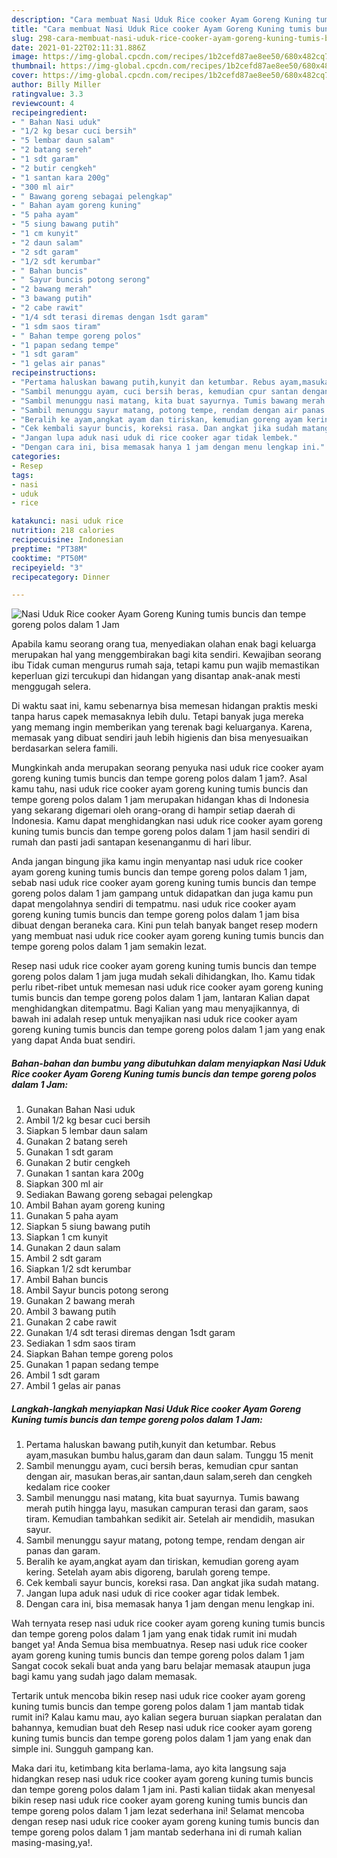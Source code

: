```yaml
---
description: "Cara membuat Nasi Uduk Rice cooker Ayam Goreng Kuning tumis buncis dan tempe goreng polos dalam 1 Jam yang lezat dan Mudah Dibuat"
title: "Cara membuat Nasi Uduk Rice cooker Ayam Goreng Kuning tumis buncis dan tempe goreng polos dalam 1 Jam yang lezat dan Mudah Dibuat"
slug: 298-cara-membuat-nasi-uduk-rice-cooker-ayam-goreng-kuning-tumis-buncis-dan-tempe-goreng-polos-dalam-1-jam-yang-lezat-dan-mudah-dibuat
date: 2021-01-22T02:11:31.886Z
image: https://img-global.cpcdn.com/recipes/1b2cefd87ae8ee50/680x482cq70/nasi-uduk-rice-cooker-ayam-goreng-kuning-tumis-buncis-dan-tempe-goreng-polos-dalam-1-jam-foto-resep-utama.jpg
thumbnail: https://img-global.cpcdn.com/recipes/1b2cefd87ae8ee50/680x482cq70/nasi-uduk-rice-cooker-ayam-goreng-kuning-tumis-buncis-dan-tempe-goreng-polos-dalam-1-jam-foto-resep-utama.jpg
cover: https://img-global.cpcdn.com/recipes/1b2cefd87ae8ee50/680x482cq70/nasi-uduk-rice-cooker-ayam-goreng-kuning-tumis-buncis-dan-tempe-goreng-polos-dalam-1-jam-foto-resep-utama.jpg
author: Billy Miller
ratingvalue: 3.3
reviewcount: 4
recipeingredient:
- " Bahan Nasi uduk"
- "1/2 kg besar cuci bersih"
- "5 lembar daun salam"
- "2 batang sereh"
- "1 sdt garam"
- "2 butir cengkeh"
- "1 santan kara 200g"
- "300 ml air"
- " Bawang goreng sebagai pelengkap"
- " Bahan ayam goreng kuning"
- "5 paha ayam"
- "5 siung bawang putih"
- "1 cm kunyit"
- "2 daun salam"
- "2 sdt garam"
- "1/2 sdt kerumbar"
- " Bahan buncis"
- " Sayur buncis potong serong"
- "2 bawang merah"
- "3 bawang putih"
- "2 cabe rawit"
- "1/4 sdt terasi diremas dengan 1sdt garam"
- "1 sdm saos tiram"
- " Bahan tempe goreng polos"
- "1 papan sedang tempe"
- "1 sdt garam"
- "1 gelas air panas"
recipeinstructions:
- "Pertama haluskan bawang putih,kunyit dan ketumbar. Rebus ayam,masukan bumbu halus,garam dan daun salam. Tunggu 15 menit"
- "Sambil menunggu ayam, cuci bersih beras, kemudian cpur santan dengan air, masukan beras,air santan,daun salam,sereh dan cengkeh kedalam rice cooker"
- "Sambil menunggu nasi matang, kita buat sayurnya. Tumis bawang merah putih hingga layu, masukan campuran terasi dan garam, saos tiram. Kemudian tambahkan sedikit air. Setelah air mendidih, masukan sayur."
- "Sambil menunggu sayur matang, potong tempe, rendam dengan air panas dan garam."
- "Beralih ke ayam,angkat ayam dan tiriskan, kemudian goreng ayam kering. Setelah ayam abis digoreng, barulah goreng tempe."
- "Cek kembali sayur buncis, koreksi rasa. Dan angkat jika sudah matang."
- "Jangan lupa aduk nasi uduk di rice cooker agar tidak lembek."
- "Dengan cara ini, bisa memasak hanya 1 jam dengan menu lengkap ini."
categories:
- Resep
tags:
- nasi
- uduk
- rice

katakunci: nasi uduk rice 
nutrition: 218 calories
recipecuisine: Indonesian
preptime: "PT38M"
cooktime: "PT50M"
recipeyield: "3"
recipecategory: Dinner

---
```



![Nasi Uduk Rice cooker Ayam Goreng Kuning tumis buncis dan tempe goreng polos dalam 1 Jam](https://img-global.cpcdn.com/recipes/1b2cefd87ae8ee50/680x482cq70/nasi-uduk-rice-cooker-ayam-goreng-kuning-tumis-buncis-dan-tempe-goreng-polos-dalam-1-jam-foto-resep-utama.jpg)

Apabila kamu seorang orang tua, menyediakan olahan enak bagi keluarga merupakan hal yang menggembirakan bagi kita sendiri. Kewajiban seorang ibu Tidak cuman mengurus rumah saja, tetapi kamu pun wajib memastikan keperluan gizi tercukupi dan hidangan yang disantap anak-anak mesti menggugah selera.

Di waktu  saat ini, kamu sebenarnya bisa memesan hidangan praktis meski tanpa harus capek memasaknya lebih dulu. Tetapi banyak juga mereka yang memang ingin memberikan yang terenak bagi keluarganya. Karena, memasak yang dibuat sendiri jauh lebih higienis dan bisa menyesuaikan berdasarkan selera famili. 



Mungkinkah anda merupakan seorang penyuka nasi uduk rice cooker ayam goreng kuning tumis buncis dan tempe goreng polos dalam 1 jam?. Asal kamu tahu, nasi uduk rice cooker ayam goreng kuning tumis buncis dan tempe goreng polos dalam 1 jam merupakan hidangan khas di Indonesia yang sekarang digemari oleh orang-orang di hampir setiap daerah di Indonesia. Kamu dapat menghidangkan nasi uduk rice cooker ayam goreng kuning tumis buncis dan tempe goreng polos dalam 1 jam hasil sendiri di rumah dan pasti jadi santapan kesenanganmu di hari libur.

Anda jangan bingung jika kamu ingin menyantap nasi uduk rice cooker ayam goreng kuning tumis buncis dan tempe goreng polos dalam 1 jam, sebab nasi uduk rice cooker ayam goreng kuning tumis buncis dan tempe goreng polos dalam 1 jam gampang untuk didapatkan dan juga kamu pun dapat mengolahnya sendiri di tempatmu. nasi uduk rice cooker ayam goreng kuning tumis buncis dan tempe goreng polos dalam 1 jam bisa dibuat dengan beraneka cara. Kini pun telah banyak banget resep modern yang membuat nasi uduk rice cooker ayam goreng kuning tumis buncis dan tempe goreng polos dalam 1 jam semakin lezat.

Resep nasi uduk rice cooker ayam goreng kuning tumis buncis dan tempe goreng polos dalam 1 jam juga mudah sekali dihidangkan, lho. Kamu tidak perlu ribet-ribet untuk memesan nasi uduk rice cooker ayam goreng kuning tumis buncis dan tempe goreng polos dalam 1 jam, lantaran Kalian dapat menghidangkan ditempatmu. Bagi Kalian yang mau menyajikannya, di bawah ini adalah resep untuk menyajikan nasi uduk rice cooker ayam goreng kuning tumis buncis dan tempe goreng polos dalam 1 jam yang enak yang dapat Anda buat sendiri.

<!--inarticleads1-->

##### Bahan-bahan dan bumbu yang dibutuhkan dalam menyiapkan Nasi Uduk Rice cooker Ayam Goreng Kuning tumis buncis dan tempe goreng polos dalam 1 Jam:

1. Gunakan  Bahan Nasi uduk
1. Ambil 1/2 kg besar cuci bersih
1. Siapkan 5 lembar daun salam
1. Gunakan 2 batang sereh
1. Gunakan 1 sdt garam
1. Gunakan 2 butir cengkeh
1. Gunakan 1 santan kara 200g
1. Siapkan 300 ml air
1. Sediakan  Bawang goreng sebagai pelengkap
1. Ambil  Bahan ayam goreng kuning
1. Gunakan 5 paha ayam
1. Siapkan 5 siung bawang putih
1. Siapkan 1 cm kunyit
1. Gunakan 2 daun salam
1. Ambil 2 sdt garam
1. Siapkan 1/2 sdt kerumbar
1. Ambil  Bahan buncis
1. Ambil  Sayur buncis potong serong
1. Gunakan 2 bawang merah
1. Ambil 3 bawang putih
1. Gunakan 2 cabe rawit
1. Gunakan 1/4 sdt terasi diremas dengan 1sdt garam
1. Sediakan 1 sdm saos tiram
1. Siapkan  Bahan tempe goreng polos
1. Gunakan 1 papan sedang tempe
1. Ambil 1 sdt garam
1. Ambil 1 gelas air panas




<!--inarticleads2-->

##### Langkah-langkah menyiapkan Nasi Uduk Rice cooker Ayam Goreng Kuning tumis buncis dan tempe goreng polos dalam 1 Jam:

1. Pertama haluskan bawang putih,kunyit dan ketumbar. Rebus ayam,masukan bumbu halus,garam dan daun salam. Tunggu 15 menit
1. Sambil menunggu ayam, cuci bersih beras, kemudian cpur santan dengan air, masukan beras,air santan,daun salam,sereh dan cengkeh kedalam rice cooker
1. Sambil menunggu nasi matang, kita buat sayurnya. Tumis bawang merah putih hingga layu, masukan campuran terasi dan garam, saos tiram. Kemudian tambahkan sedikit air. Setelah air mendidih, masukan sayur.
1. Sambil menunggu sayur matang, potong tempe, rendam dengan air panas dan garam.
1. Beralih ke ayam,angkat ayam dan tiriskan, kemudian goreng ayam kering. Setelah ayam abis digoreng, barulah goreng tempe.
1. Cek kembali sayur buncis, koreksi rasa. Dan angkat jika sudah matang.
1. Jangan lupa aduk nasi uduk di rice cooker agar tidak lembek.
1. Dengan cara ini, bisa memasak hanya 1 jam dengan menu lengkap ini.




Wah ternyata resep nasi uduk rice cooker ayam goreng kuning tumis buncis dan tempe goreng polos dalam 1 jam yang enak tidak rumit ini mudah banget ya! Anda Semua bisa membuatnya. Resep nasi uduk rice cooker ayam goreng kuning tumis buncis dan tempe goreng polos dalam 1 jam Sangat cocok sekali buat anda yang baru belajar memasak ataupun juga bagi kamu yang sudah jago dalam memasak.

Tertarik untuk mencoba bikin resep nasi uduk rice cooker ayam goreng kuning tumis buncis dan tempe goreng polos dalam 1 jam mantab tidak rumit ini? Kalau kamu mau, ayo kalian segera buruan siapkan peralatan dan bahannya, kemudian buat deh Resep nasi uduk rice cooker ayam goreng kuning tumis buncis dan tempe goreng polos dalam 1 jam yang enak dan simple ini. Sungguh gampang kan. 

Maka dari itu, ketimbang kita berlama-lama, ayo kita langsung saja hidangkan resep nasi uduk rice cooker ayam goreng kuning tumis buncis dan tempe goreng polos dalam 1 jam ini. Pasti kalian tiidak akan menyesal bikin resep nasi uduk rice cooker ayam goreng kuning tumis buncis dan tempe goreng polos dalam 1 jam lezat sederhana ini! Selamat mencoba dengan resep nasi uduk rice cooker ayam goreng kuning tumis buncis dan tempe goreng polos dalam 1 jam mantab sederhana ini di rumah kalian masing-masing,ya!.

